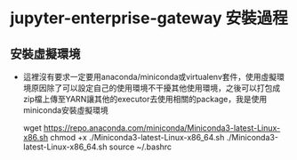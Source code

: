 # jupyter-enterprise-gateway 安裝過程
## 安裝虛擬環境

*  這裡沒有要求一定要用anaconda/miniconda或virtualenv套件，使用虛擬環境原因除了可以設定自己的使用環境不干擾其他使用環境，之後可以打包成zip檔上傳至YARN讓其他的executor去使用相關的package，我是使用miniconda安裝虛擬環境

    wget https://repo.anaconda.com/miniconda/Miniconda3-latest-Linux-x86.sh
    chmod +x ./Miniconda3-latest-Linux-x86_64.sh
    ./Miniconda3-latest-Linux-x86_64.sh
    source ~/.bashrc
    
    
    
